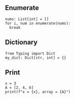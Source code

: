 ## Enumerate
```
nums: List[int] = []
for i, num in enumerate(nums):
  break
```

## Dictionary

```
from Typing import Dict
my_dict: Dict[str, int] = {}
```

## Print
```
x = 3
A = [2, 4, 6]
print(f"x = {x}, array = {A}")
```
